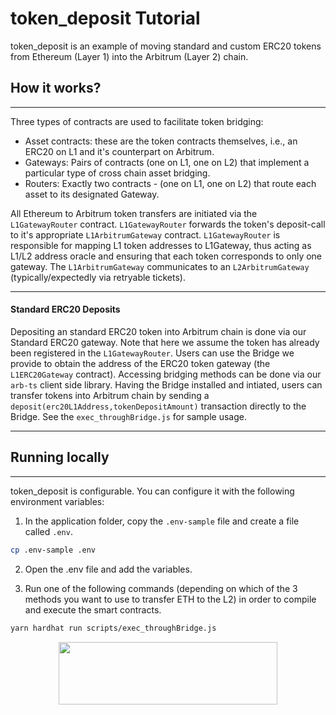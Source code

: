 # token_deposit Tutorial

token_deposit is an example of moving standard and custom ERC20 tokens from Ethereum (Layer 1) into the Arbitrum (Layer 2) chain.

## How it works?

---

Three types of contracts are used to facilitate token bridging:

- Asset contracts: these are the token contracts themselves, i.e., an ERC20 on L1 and it's counterpart on Arbitrum.
- Gateways: Pairs of contracts (one on L1, one on L2) that implement a particular type of cross chain asset bridging.
- Routers: Exactly two contracts - (one on L1, one on L2) that route each asset to its designated Gateway.

All Ethereum to Arbitrum token transfers are initiated via the `L1GatewayRouter` contract. `L1GatewayRouter` forwards the token's deposit-call to it's appropriate `L1ArbitrumGateway` contract. `L1GatewayRouter` is responsible for mapping L1 token addresses to L1Gateway, thus acting as L1/L2 address oracle and ensuring that each token corresponds to only one gateway. The `L1ArbitrumGateway` communicates to an `L2ArbitrumGateway` (typically/expectedly via retryable tickets).

---

#### **Standard ERC20 Deposits**

Depositing an standard ERC20 token into Arbitrum chain is done via our Standard ERC20 gateway. Note that here we assume the token has already been registered in the `L1GatewayRouter`. Users can use the Bridge we provide to obtain the address of the ERC20 token gateway (the `L1ERC20Gateway` contract). Accessing bridging methods can be done via our `arb-ts` client side library.
Having the Bridge installed and intiated, users can transfer tokens into Arbitrum chain by sending a `deposit(erc20L1Address,tokenDepositAmount)` transaction directly to the Bridge. See the `exec_throughBridge.js` for sample usage.

---

## Running locally

---

token_deposit is configurable. You can configure it with the following environment variables:

1. In the application folder, copy the `.env-sample` file and create a file called `.env`.

```bash
cp .env-sample .env
```

2. Open the .env file and add the variables.

3. Run one of the following commands (depending on which of the 3 methods you want to use to transfer ETH to the L2) in order to compile and execute the smart contracts.

```bash
yarn hardhat run scripts/exec_throughBridge.js

```

<p align="center">
  <img width="350" height="100" src= "https://offchainlabs.com/static/media/full-logo.3271d3e8.png" />
</p>
